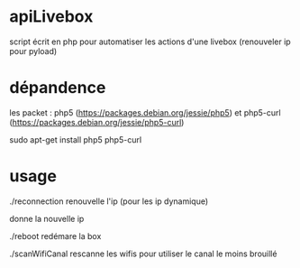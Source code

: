 # apiLivebox
script écrit en php pour automatiser les actions d'une livebox (renouveler ip pour pyload)

# dépandence
les packet : php5 (https://packages.debian.org/jessie/php5) et php5-curl (https://packages.debian.org/jessie/php5-curl)

sudo apt-get install php5 php5-curl

# usage

./reconnection
renouvelle l'ip (pour les ip dynamique)

donne la nouvelle  ip

./reboot
redémare la box

./scanWifiCanal
rescanne les wifis pour utiliser le canal le moins brouillé



